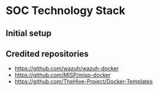 # SOC Technology Stack

## Initial setup

## Credited repositories
- https://github.com/wazuh/wazuh-docker
- https://github.com/MISP/misp-docker
- https://github.com/TheHive-Project/Docker-Templates